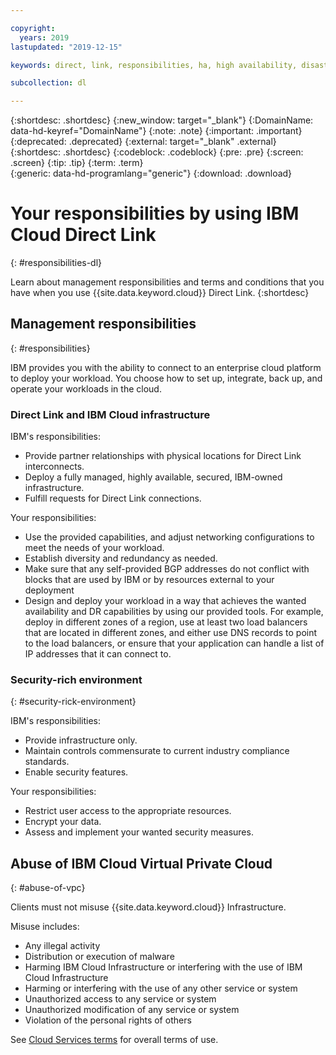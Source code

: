 ```yaml
---

copyright:
  years: 2019
lastupdated: "2019-12-15"

keywords: direct, link, responsibilities, ha, high availability, disaster recovery, security, interconnects

subcollection: dl

---
```


{:shortdesc: .shortdesc}
{:new_window: target="_blank"}
{:DomainName: data-hd-keyref="DomainName"}
{:note: .note}
{:important: .important}
{:deprecated: .deprecated}
{:external: target="_blank" .external}
{:shortdesc: .shortdesc}
{:codeblock: .codeblock}
{:pre: .pre}
{:screen: .screen}
{:tip: .tip}
{:term: .term}  
{:generic: data-hd-programlang="generic"}
{:download: .download}  

# Your responsibilities by using IBM Cloud Direct Link
{: #responsibilities-dl}

Learn about management responsibilities and terms and conditions that you have when you use {{site.data.keyword.cloud}} Direct Link.
{:shortdesc}

## Management responsibilities
{: #responsibilities}

IBM provides you with the ability to connect to an enterprise cloud platform to deploy your workload. You choose how to set up, integrate, back up, and operate your workloads in the cloud.

### Direct Link and IBM Cloud infrastructure

IBM's responsibilities:
- Provide partner relationships with physical locations for Direct Link interconnects.
- Deploy a fully managed, highly available, secured, IBM-owned infrastructure.
- Fulfill requests for Direct Link connections.

Your responsibilities:
- Use the provided capabilities, and adjust networking configurations to meet the needs of your workload.
- Establish diversity and redundancy as needed.
- Make sure that any self-provided BGP addresses do not conflict with blocks that are used by IBM or by resources external to your deployment
- Design and deploy your workload in a way that achieves the wanted availability and DR capabilities by using our provided tools. For example, deploy in different zones of a region, use at least two load balancers that are located in different zones, and either use DNS records to point to the load balancers, or ensure that your application can handle a list of IP addresses that it can connect to.

### Security-rich environment
{: #security-rick-environment}

IBM's responsibilities:
- Provide infrastructure only.
- Maintain controls commensurate to current industry compliance standards.
- Enable security features.

Your responsibilities:
- Restrict user access to the appropriate resources.
- Encrypt your data.
- Assess and implement your wanted security measures.

## Abuse of IBM Cloud Virtual Private Cloud
{: #abuse-of-vpc}

Clients must not misuse {{site.data.keyword.cloud}} Infrastructure.

Misuse includes:
- Any illegal activity
- Distribution or execution of malware
- Harming IBM Cloud Infrastructure or interfering with the use of IBM Cloud Infrastructure
- Harming or interfering with the use of any other service or system
- Unauthorized access to any service or system
- Unauthorized modification of any service or system
- Violation of the personal rights of others

See [Cloud Services terms](/docs/overview/terms-of-use?topic=overview-terms) for overall terms of use.
